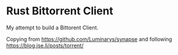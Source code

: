 # Rust Bittorrent Client

My attempt to build a Bittorent Client.

Copying from https://github.com/Luminarys/synapse and following https://blog.jse.li/posts/torrent/